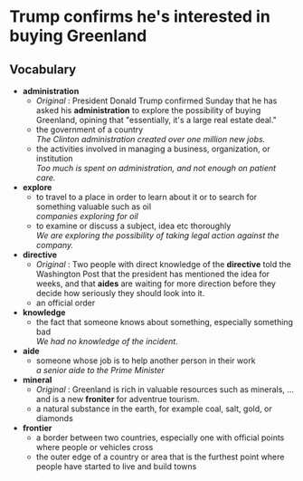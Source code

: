 # Trump confirms he's interested in buying Greenland  
## Vocabulary  
* **administration**  
  * *Original* : President Donald Trump confirmed Sunday that he has asked his **administration** to explore the possibility of buying Greenland, opining that "essentially, it's a large real estate deal."  
  * the government of a country  
  *The Clinton administration created over one million new jobs.*  
  * the activities involved in managing a business, organization, or institution  
  *Too much is spent on administration, and not enough on patient care.*  
* **explore**  
  * to travel to a place in order to learn about it or to search for something valuable such as oil  
  *companies exploring for oil*  
  * to examine or discuss a subject, idea etc thoroughly  
  *We are exploring the possibility of taking legal action against the company.*  
* **directive**  
  * *Original* : Two people with direct knowledge of the **directive** told the Washington Post that the president has mentioned the idea for weeks, and that **aides** are waiting for more direction before they decide how seriously they should look into it.  
  * an official order  
* **knowledge**  
  * the fact that someone knows about something, especially something bad  
  *We had no knowledge of the incident.*  
* **aide**  
  * someone whose job is to help another person in their work  
  *a senior aide to the Prime Minister*  
* **mineral**  
  * *Original* : Greenland is rich in valuable resources such as minerals, ... and is a new **froniter** for adventrue tourism.  
  * a natural substance in the earth, for example coal, salt, gold, or diamonds  
* **frontier**  
  * a border between two countries, especially one with official points where people or vehicles cross  
  * the outer edge of a country or area that is the furthest point where people have started to live and build towns  
